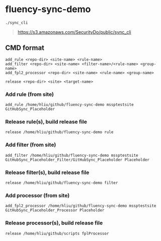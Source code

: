 # fluency-sync-demo

```
./sync_cli
```

> https://s3.amazonaws.com/SecurityDo/public/sync_cli

## CMD format
```
add_rule <repo-dir> <site-name> <rule-name>
add_filter <repo-dir> <site-name> <filter-name>/<rule-name> <group-name>
add_fpl2_processor <repo-dir> <site-name> <rule-name> <group-name>
```

```
release <repo-dir> <site> <target-name>
```

### Add rule (from site)

```
add_rule /home/hliu/github/fluency-sync-demo mssptestsite GitHubSync_Placeholder
```

### Release rule(s), build release file

```
release /home/hliu/github/fluency-sync-demo rule
```

### Add filter (from site)

```
add_filter /home/hliu/github/fluency-sync-demo mssptestsite GitHubSync_Placeholder_Filter/GitHubSync_Placeholder Placeholder
```

### Release filter(s), build release file

```
release /home/hliu/github/fluency-sync-demo filter
```

### Add processor (from site)

```
add_fpl2_processor /home/hliu/github/fluency-sync-demo mssptestsite GitHubSync_Placeholder_Processor Placeholder
```

### Release processor(s), build release file

```
release /home/hliu/github/scripts fplProcessor
```
